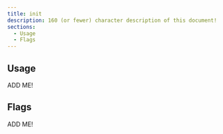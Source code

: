 ```yaml
---
title: init
description: 160 (or fewer) character description of this document!
sections:
  - Usage
  - Flags
---
```


## Usage

ADD ME!


## Flags

ADD ME!

